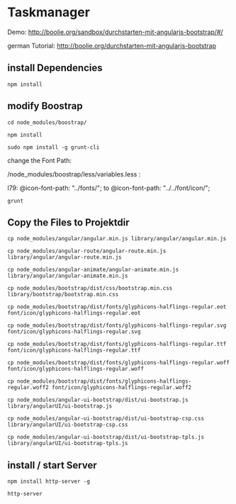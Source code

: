 # Taskmanager
Demo: http://boolie.org/sandbox/durchstarten-mit-angularjs-bootstrap/#/

german Tutorial: http://boolie.org/durchstarten-mit-angularjs-bootstrap

## install Dependencies
`npm install`

## modify Boostrap
`cd node_modules/boostrap/`

`npm install`

`sudo npm install -g grunt-cli`

change the Font Path:

/node_modules/boostrap/less/variables.less :

l79: @icon-font-path:          "../fonts/"; to @icon-font-path:          "../../font/icon/";

`grunt`

## Copy the Files to Projektdir
`cp node_modules/angular/angular.min.js library/angular/angular.min.js`

`cp node_modules/angular-route/angular-route.min.js library/angular/angular-route.min.js`

`cp node_modules/angular-animate/angular-animate.min.js library/angular/angular-animate.min.js`

`cp node_modules/bootstrap/dist/css/bootstrap.min.css library/bootstrap/bootstrap.min.css`

`cp node_modules/bootstrap/dist/fonts/glyphicons-halflings-regular.eot font/icon/glyphicons-halflings-regular.eot`

`cp node_modules/bootstrap/dist/fonts/glyphicons-halflings-regular.svg font/icon/glyphicons-halflings-regular.svg`

`cp node_modules/bootstrap/dist/fonts/glyphicons-halflings-regular.ttf font/icon/glyphicons-halflings-regular.ttf`

`cp node_modules/bootstrap/dist/fonts/glyphicons-halflings-regular.woff font/icon/glyphicons-halflings-regular.woff`

`cp node_modules/bootstrap/dist/fonts/glyphicons-halflings-regular.woff2 font/icon/glyphicons-halflings-regular.woff2`

`cp node_modules/angular-ui-bootstrap/dist/ui-bootstrap.js library/angularUI/ui-bootstrap.js`

`cp node_modules/angular-ui-bootstrap/dist/ui-bootstrap-csp.css library/angularUI/ui-bootstrap-csp.css`

`cp node_modules/angular-ui-bootstrap/dist/ui-bootstrap-tpls.js library/angularUI/ui-bootstrap-tpls.js`

## install / start Server
`npm install http-server -g`

`http-server`
